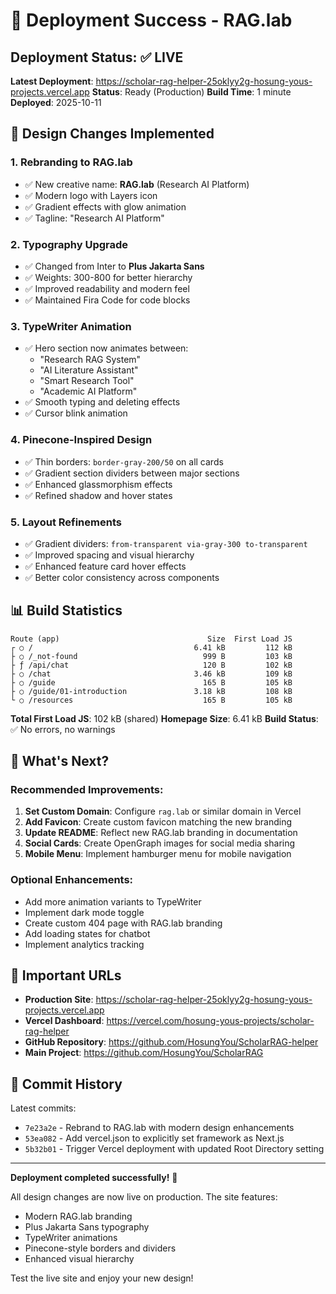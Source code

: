 # 🎉 Deployment Success - RAG.lab

## Deployment Status: ✅ LIVE

**Latest Deployment**: https://scholar-rag-helper-25oklyy2g-hosung-yous-projects.vercel.app
**Status**: Ready (Production)
**Build Time**: 1 minute
**Deployed**: 2025-10-11

## 🎨 Design Changes Implemented

### 1. **Rebranding to RAG.lab**
- ✅ New creative name: **RAG.lab** (Research AI Platform)
- ✅ Modern logo with Layers icon
- ✅ Gradient effects with glow animation
- ✅ Tagline: "Research AI Platform"

### 2. **Typography Upgrade**
- ✅ Changed from Inter to **Plus Jakarta Sans**
- ✅ Weights: 300-800 for better hierarchy
- ✅ Improved readability and modern feel
- ✅ Maintained Fira Code for code blocks

### 3. **TypeWriter Animation**
- ✅ Hero section now animates between:
  - "Research RAG System"
  - "AI Literature Assistant"
  - "Smart Research Tool"
  - "Academic AI Platform"
- ✅ Smooth typing and deleting effects
- ✅ Cursor blink animation

### 4. **Pinecone-Inspired Design**
- ✅ Thin borders: `border-gray-200/50` on all cards
- ✅ Gradient section dividers between major sections
- ✅ Enhanced glassmorphism effects
- ✅ Refined shadow and hover states

### 5. **Layout Refinements**
- ✅ Gradient dividers: `from-transparent via-gray-300 to-transparent`
- ✅ Improved spacing and visual hierarchy
- ✅ Enhanced feature card hover effects
- ✅ Better color consistency across components

## 📊 Build Statistics

```
Route (app)                                 Size  First Load JS
┌ ○ /                                    6.41 kB         112 kB
├ ○ /_not-found                            999 B         103 kB
├ ƒ /api/chat                              120 B         102 kB
├ ○ /chat                                3.46 kB         109 kB
├ ○ /guide                                 165 B         105 kB
├ ○ /guide/01-introduction               3.18 kB         108 kB
└ ○ /resources                             165 B         105 kB
```

**Total First Load JS**: 102 kB (shared)
**Homepage Size**: 6.41 kB
**Build Status**: ✅ No errors, no warnings

## 🚀 What's Next?

### Recommended Improvements:
1. **Set Custom Domain**: Configure `rag.lab` or similar domain in Vercel
2. **Add Favicon**: Create custom favicon matching the new branding
3. **Update README**: Reflect new RAG.lab branding in documentation
4. **Social Cards**: Create OpenGraph images for social media sharing
5. **Mobile Menu**: Implement hamburger menu for mobile navigation

### Optional Enhancements:
- Add more animation variants to TypeWriter
- Implement dark mode toggle
- Create custom 404 page with RAG.lab branding
- Add loading states for chatbot
- Implement analytics tracking

## 🔗 Important URLs

- **Production Site**: https://scholar-rag-helper-25oklyy2g-hosung-yous-projects.vercel.app
- **Vercel Dashboard**: https://vercel.com/hosung-yous-projects/scholar-rag-helper
- **GitHub Repository**: https://github.com/HosungYou/ScholarRAG-helper
- **Main Project**: https://github.com/HosungYou/ScholarRAG

## 📝 Commit History

Latest commits:
- `7e23a2e` - Rebrand to RAG.lab with modern design enhancements
- `53ea082` - Add vercel.json to explicitly set framework as Next.js
- `5b32b01` - Trigger Vercel deployment with updated Root Directory setting

---

**Deployment completed successfully!** 🎊

All design changes are now live on production. The site features:
- Modern RAG.lab branding
- Plus Jakarta Sans typography
- TypeWriter animations
- Pinecone-style borders and dividers
- Enhanced visual hierarchy

Test the live site and enjoy your new design!
